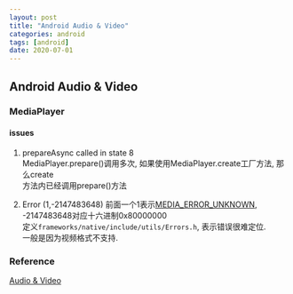 ```yaml
---
layout: post
title: "Android Audio & Video"
categories: android
tags: [android]
date: 2020-07-01
---
```


## Android Audio & Video

### MediaPlayer

#### issues

1. prepareAsync called in state 8  
    MediaPlayer.prepare()调用多次, 如果使用MediaPlayer.create工厂方法, 那么create  
    方法内已经调用prepare()方法

2. Error (1,-2147483648)
    前面一个1表示[MEDIA_ERROR_UNKNOWN](https://developer.android.google.cn//reference/android/media/MediaPlayer.html#MEDIA_ERROR_UNKNOWN), -2147483648对应十六进制0x80000000  
    定义`frameworks/native/include/utils/Errors.h`, 表示错误很难定位.  
    一般是因为视频格式不支持.



### Reference

[Audio & Video](https://developer.android.google.cn/guide/topics/media)
